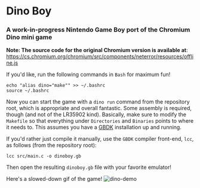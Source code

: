 # Dino Boy

### A work-in-progress Nintendo Game Boy port of the Chromium Dino mini game

__Note: The source code for the original Chromium version is available at__: https://cs.chromium.org/chromium/src/components/neterror/resources/offline.js

If you'd like, run the following commands in `Bash` for maximum fun!

```shell
echo "alias dino="make"" >> ~/.bashrc
source ~/.bashrc
```

Now you can start the game with a `dino run` command from the repository root, which is appropriate and overall fantastic. Some assembly is required, though (and not of the LR35902 kind). Basically, make sure to modify the `Makefile` so that everything under `Directories` and `Binaries` points to where it needs to. This assumes you have a [GBDK](http://gbdk.sourceforge.net/) installation up and running.

If you'd rather just compile it manually, use the `GBDK` compiler front-end, `lcc`, as follows (from the repository root):

```shell
lcc src/main.c -o dinoboy.gb
```

Then open the resulting `dinoboy.gb` file with your favorite emulator!

Here's a slowed-down gif of the game!
![dino-demo](https://thumbs.gfycat.com/AmbitiousHappygoluckyBonobo-size_restricted.gif)